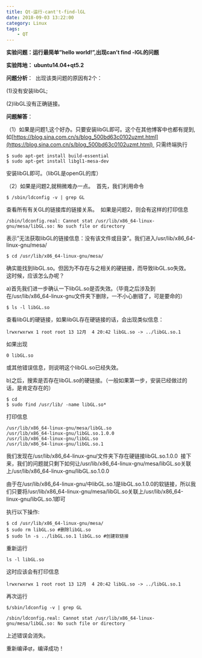 ```yaml
---
title: Qt-运行-cant't-find-lGL
date: 2018-09-03 13:22:00
category: Linux
tags: 
    - QT
---
```


**实验问题：运行最简单”hello world!”,出现can’t find -lGL的问题**

**实验阵地： ubuntu14.04+qt5.2**

**问题分析**： 
出现该类问题的原因有2个： 

(1)没有安装libGL; 

(2)libGL没有正确链接。

<!--more-->

**问题解答**： 

（1）如果是问题1,这个好办。只要安装libGL即可。这个在其他博客中也都有提到, 如[https://blog.sina.com.cn/s/blog_500bd63c0102uzmt.html](https://blog.sina.com.cn/s/blog_500bd63c0102uzmt.html) 
只需终端执行

```
$ sudo apt-get install build-essential 
$ sudo apt-get install libgl1-mesa-dev
```

安装libGL即可。（libGL是openGL的库） 

（2）如果是问题2,就稍微难办一点。 
首先，我们利用命令

```
$ /sbin/ldconfig -v | grep GL
```

查看所有有关GL的链接库的链接关系。 
如果是问题2，则会有这样的打印信息

```
/sbin/ldconfig.real: Cannot stat /usr/lib/x86_64-linux-gnu/mesa/libGL.so: No such file or directory
```

表示”无法获取libGL的链接信息：没有该文件或目录”。我们进入/usr/lib/x86_64-linux-gnu/mesa/

```
$ cd /usr/lib/x86_64-linux-gnu/mesa/
```

确实能找到libGL.so。但因为不存在与之相关的硬链接，而导致libGL.so失效。 
这时候，应该怎么办呢？ 

a)首先我们进一步确认一下libGL.so是否失效。（毕竟之后涉及到在/usr/lib/x86_64-linux-gnu文件夹下删除，一不小心删错了，可是要命的）

```
$ ls -l libGL.so 
```

查看libGL的硬链接，如果libGL存在硬链接的话，会出现类似信息：

```
lrwxrwxrwx 1 root root 13 12月  4 20:42 libGL.so -> ../libGL.so.1
```

如果出现

```
0 libGL.so
```

或其他错误信息，则说明这个libGL.so已经失效。 

b)之后，搜索是否存在libGL.so的硬链接。（一般如果第一步，安装已经做过的话，是肯定存在的）

```
$ cd 
$ sudo find /usr/lib/ -name libGL.so*
```

打印信息

```
/usr/lib/x86_64-linux-gnu/mesa/libGL.so
/usr/lib/x86_64-linux-gnu/libGL.so.1.0.0
/usr/lib/x86_64-linux-gnu/libGL.so
/usr/lib/x86_64-linux-gnu/libGL.so.1
```

我们发现在/usr/lib/x86_64-linux-gnu/文件夹下存在硬链接libGL.so.1.0.0 
接下来，我们的问题就只剩下如何让/usr/lib/x86_64-linux-gnu/mesa/libGL.so关联上/usr/lib/x86_64-linux-gnu/libGL.so.1.0.0 

由于在/usr/lib/x86_64-linux-gnu/中libGL.so.1是libGL.so.1.0.0的软链接，所以我们只要将/usr/lib/x86_64-linux-gnu/mesa/libGL.so关联上/usr/lib/x86_64-linux-gnu/libGL.so.1即可 

执行以下操作:

```
$ cd /usr/lib/x86_64-linux-gnu/mesa/
$ sudo rm libGL.so #删除libGL.so
$ sudo ln -s ../libGL.so.1 libGL.so #创建软链接
```

重新运行

```
ls -l libGL.so 
```

这时应该会有打印信息

```
lrwxrwxrwx 1 root root 13 12月  4 20:42 libGL.so -> ../libGL.so.1
```

再次运行

```
$/sbin/ldconfig -v | grep GL
```



```
/sbin/ldconfig.real: Cannot stat /usr/lib/x86_64-linux-gnu/mesa/libGL.so: No such file or directory
```
上述错误会消失。 

重新编译qt，编译成功！
